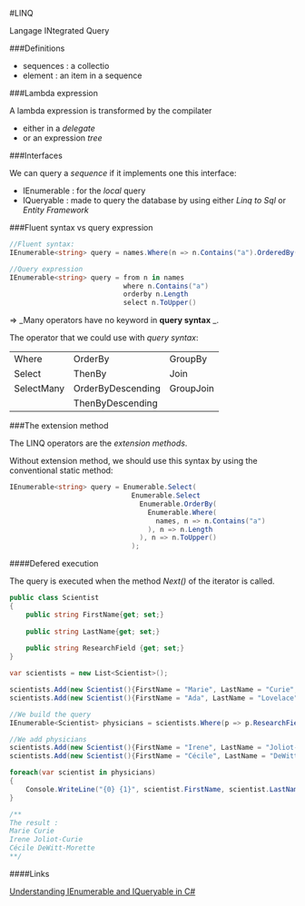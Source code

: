 #LINQ

Langage INtegrated Query

###Definitions

- sequences : a collectio
- element : an item in a sequence

###Lambda expression

A lambda expression is transformed by the compilater 
- either in a _delegate_
- or an expression _tree_


###Interfaces

We can query a _sequence_ if it implements one this interface:
- IEnumerable : for the _local_ query
- IQueryable : made to query the database by using either _Linq to Sql_ or _Entity Framework_


###Fluent syntax vs query expression

```cs
//Fluent syntax:
IEnumerable<string> query = names.Where(n => n.Contains("a").OrderedBy(n => n.Length).Select(n => n.ToUpper());

//Query expression
IEnumerable<string> query = from n in names
                            where n.Contains("a")
                            orderby n.Length
                            select n.ToUpper()
```

=> _Many operators have no keyword in __query syntax__ _.

The operator that we could use with _query syntax_:

|           |                   |           |
|-----------|-------------------|-----------|
| Where     | OrderBy           | GroupBy   |
|Select     | ThenBy            | Join      |
|SelectMany | OrderByDescending | GroupJoin |
|           | ThenByDescending  |           |



###The extension method

The LINQ operators are the _extension methods_.

Without extension method, we should use this syntax by using the conventional static method:

```cs
IEnumerable<string> query = Enumerable.Select(
                              Enumerable.Select
                                Enumerable.OrderBy(
                                  Enumerable.Where(
                                    names, n => n.Contains("a")
                                  ), n => n.Length
                                ), n => n.ToUpper()
                              );
```



####Defered execution

The query is executed when the method _Next()_ of the iterator is called.

```cs
public class Scientist
{
    public string FirstName{get; set;}
    
    public string LastName{get; set;}
        
    public string ResearchField {get; set;}    
}

var scientists = new List<Scientist>();

scientists.Add(new Scientist(){FirstName = "Marie", LastName = "Curie", ResearchField = "Physics"});
scientists.Add(new Scientist(){FirstName = "Ada", LastName = "Lovelace", ResearchField = "Mathematics"});

//We build the query
IEnumerable<Scientist> physicians = scientists.Where(p => p.ResearchField == "Physics");

//We add physicians
scientists.Add(new Scientist(){FirstName = "Irene", LastName = "Joliot-Curie", ResearchField = "Physics"});
scientists.Add(new Scientist(){FirstName = "Cécile", LastName = "DeWitt-Morette", ResearchField = "Physics"});

foreach(var scientist in physicians)
{
    Console.WriteLine("{0} {1}", scientist.FirstName, scientist.LastName);
}

/**
The result : 
Marie Curie
Irene Joliot-Curie
Cécile DeWitt-Morette
**/

```


####Links

[Understanding IEnumerable and IQueryable in C#](http://blog.falafel.com/understanding-ienumerable-iqueryable-c/)
